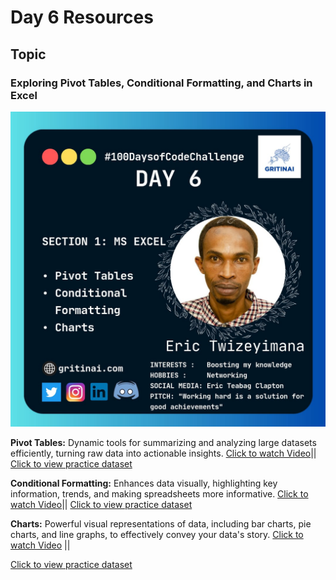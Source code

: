 # Day 6 Resources

## Topic

### Exploring Pivot Tables, Conditional Formatting, and Charts in Excel

![100 days of code Day 6](https://github.com/GritinAI/100daysofcode2.0/blob/main/Images/Day6.jpg)

**Pivot Tables:** Dynamic tools for summarizing and analyzing large datasets efficiently, turning raw data into actionable insights.
[Click to watch Video](https://www.youtube.com/watch?v=lH7HfwUFnYA&t=41s)||
[Click to view practice dataset](https://www.kaggle.com/sadiqshah/bike-store-sales-in-europe/data)

**Conditional Formatting:** Enhances data visually, highlighting key information, trends, and making spreadsheets more informative.
[Click to watch Video](https://www.youtube.com/watch?v=_eZRkmRfVTM)||
[Click to view practice dataset](https://view.officeapps.live.com/op/view.aspx?src=https%3A%2F%2Fraw.githubusercontent.com%2FAlexTheAnalyst%2FExcel-Tutorial%2Fmain%2FConditional%2520Formatting%2520Excel%2520Tutorial%2520File.xlsx&wdOrigin=BROWSELINK)

**Charts:** Powerful visual representations of data, including bar charts, pie charts, and line graphs, to effectively convey your data's story.
[Click to watch Video](https://www.youtube.com/watch?v=gMAHXrty6wI) ||


[Click to view practice dataset](https://view.officeapps.live.com/op/view.aspx?src=https%3A%2F%2Fraw.githubusercontent.com%2FAlexTheAnalyst%2FExcel-Tutorial%2Fmain%2FExcel%2520Charts%2520Tutorial%2520File.xlsx&wdOrigin=BROWSELINK)




